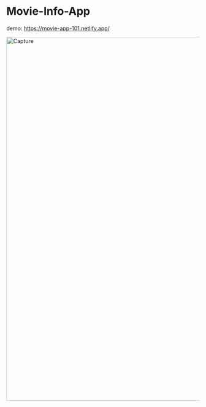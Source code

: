 # Movie-Info-App

demo: https://movie-app-101.netlify.app/

<img width="948" alt="Capture" src="https://user-images.githubusercontent.com/88879256/220306316-c7ba0a25-2d2a-44e5-88c8-fc114fd660fb.PNG">
